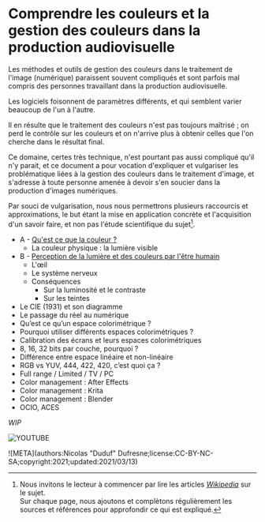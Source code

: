# Comprendre les couleurs et la gestion des couleurs dans la production audiovisuelle

Les méthodes et outils de gestion des couleurs dans le traitement de l'image (numérique) paraissent souvent compliqués et sont parfois mal compris des personnes travaillant dans la production audiovisuelle.

Les logiciels foisonnent de paramètres différents, et qui semblent varier beaucoup de l'un à l'autre.

Il en résulte que le traitement des couleurs n'est pas toujours maîtrisé ; on perd le contrôle sur les couleurs et on n'arrive plus à obtenir celles que l'on cherche dans le résultat final.

Ce domaine, certes très technique, n'est pourtant pas aussi compliqué qu'il n'y parait, et ce document a pour vocation d'expliquer et vulgariser les problématique liées à la gestion des couleurs dans le traitement d'image, et s'adresse à toute personne amenée à devoir s'en soucier dans la production d'images numériques.

Par souci de vulgarisation, nous nous permettrons plusieurs raccourcis et approximations, le but étant la mise en application concrète et l'acquisition d'un savoir faire, et non pas l'étude scientifique du sujet[^1].

- A - [Qu'est ce que la couleur ?](01-definition.md)
    - La couleur physique : la lumière visible
- B - [Perception de la lumière et des couleurs par l'être humain](02-perception.md)
    - L'œil
    - Le système nerveux
    - Conséquences
        - Sur la luminosité et le contraste
        - Sur les teintes
- Le CIE (1931) et son diagramme
- Le passage du réel au numérique
- Qu’est ce qu’un espace colorimétrique ?
- Pourquoi utiliser différents espaces colorimétriques ?
- Calibration des écrans et leurs espaces colorimétriques
- 8, 16, 32 bits par couche, pourquoi ?
- Différence entre espace linéaire et non-linéaire
- RGB vs YUV, 444, 422, 420, c’est quoi ça ?
- Full range / Limited / TV / PC
- Color management : After Effects
- Color management : Krita
- Color management : Blender
- OCIO, ACES

*WIP*


![YOUTUBE](m-lrOc2Fmck)

![META](authors:Nicolas "Duduf" Dufresne;license:CC-BY-NC-SA;copyright:2021;updated:2021/03/13)

[^1]:
    Nous invitons le lecteur à commencer par lire les articles [*Wikipedia*](https://fr.wikipedia.org/wiki/Couleur) sur le sujet.  
    Sur chaque page, nous ajoutons et complètons régulièrement les sources et références pour approfondir ce qui est expliqué.
